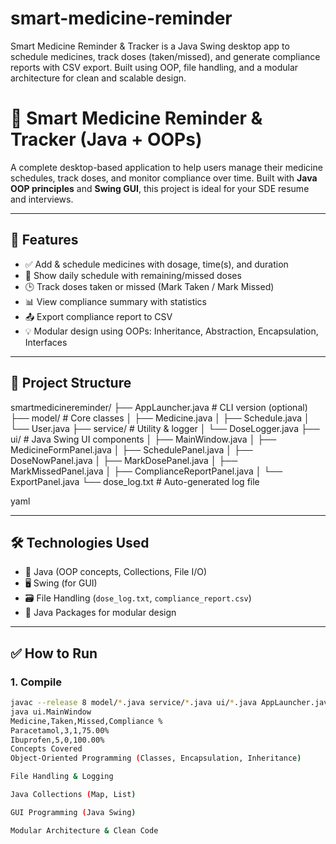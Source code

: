 # smart-medicine-reminder
Smart Medicine Reminder &amp; Tracker is a Java Swing desktop app to schedule medicines, track doses (taken/missed), and generate compliance reports with CSV export. Built using OOP, file handling, and a modular architecture for clean and scalable design.
# 💊 Smart Medicine Reminder & Tracker (Java + OOPs)

A complete desktop-based application to help users manage their medicine schedules, track doses, and monitor compliance over time. Built with **Java OOP principles** and **Swing GUI**, this project is ideal for your SDE resume and interviews.

---

## 🚀 Features

- ✅ Add & schedule medicines with dosage, time(s), and duration
- 📆 Show daily schedule with remaining/missed doses
- 🕒 Track doses taken or missed (Mark Taken / Mark Missed)
- 📊 View compliance summary with statistics
- 📤 Export compliance report to CSV
- 💡 Modular design using OOPs: Inheritance, Abstraction, Encapsulation, Interfaces

---

## 📁 Project Structure

smartmedicinereminder/
├── AppLauncher.java # CLI version (optional)
├── model/ # Core classes
│ ├── Medicine.java
│ ├── Schedule.java
│ └── User.java
├── service/ # Utility & logger
│ └── DoseLogger.java
├── ui/ # Java Swing UI components
│ ├── MainWindow.java
│ ├── MedicineFormPanel.java
│ ├── SchedulePanel.java
│ ├── DoseNowPanel.java
│ ├── MarkDosePanel.java
│ ├── MarkMissedPanel.java
│ ├── ComplianceReportPanel.java
│ └── ExportPanel.java
└── dose_log.txt # Auto-generated log file

yaml

---

## 🛠️ Technologies Used

- 🧠 Java (OOP concepts, Collections, File I/O)
- 🖥️ Swing (for GUI)
- 🗃️ File Handling (`dose_log.txt`, `compliance_report.csv`)
- 📁 Java Packages for modular design

---

## ✅ How to Run

### 1. Compile

```bash
javac --release 8 model/*.java service/*.java ui/*.java AppLauncher.java
java ui.MainWindow
Medicine,Taken,Missed,Compliance %
Paracetamol,3,1,75.00%
Ibuprofen,5,0,100.00%
Concepts Covered
Object-Oriented Programming (Classes, Encapsulation, Inheritance)

File Handling & Logging

Java Collections (Map, List)

GUI Programming (Java Swing)

Modular Architecture & Clean Code


